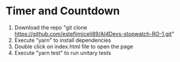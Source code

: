 # Timer and Countdown

1. Download the repo "git clone https://github.com/estefijmiceli89/AI4Devs-stopwatch-RO-1.git"
2. Execute "yarn" to install dependencies
3. Double click on index.html file to open the page
4. Execute "yarn test" to run unitary tests